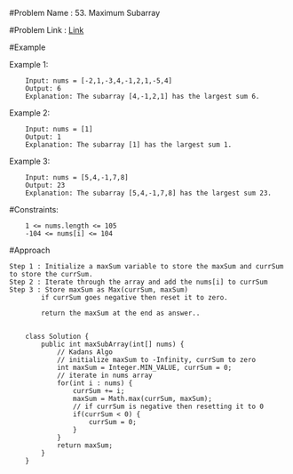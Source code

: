 #Problem Name : 53. Maximum Subarray

#Problem Link : [Link](https://leetcode.com/problems/maximum-subarray/)

#Example

Example 1:

		Input: nums = [-2,1,-3,4,-1,2,1,-5,4]
		Output: 6
		Explanation: The subarray [4,-1,2,1] has the largest sum 6.
		
Example 2:

		Input: nums = [1]
		Output: 1
		Explanation: The subarray [1] has the largest sum 1.
		
Example 3:

		Input: nums = [5,4,-1,7,8]
		Output: 23
		Explanation: The subarray [5,4,-1,7,8] has the largest sum 23.
	 
#Constraints:

		1 <= nums.length <= 105
		-104 <= nums[i] <= 104	
	
	
#Approach

	Step 1 : Initialize a maxSum variable to store the maxSum and currSum to store the currSum.
	Step 2 : Iterate through the array and add the nums[i] to currSum
	Step 3 : Store maxSum as Max(currSum, maxSum)
			if currSum goes negative then reset it to zero.
			
			return the maxSum at the end as answer..
			
			
		class Solution {
			public int maxSubArray(int[] nums) {
				// Kadans Algo
				// initialize maxSum to -Infinity, currSum to zero
				int maxSum = Integer.MIN_VALUE, currSum = 0;
				// iterate in nums array
				for(int i : nums) {
					currSum += i;
					maxSum = Math.max(currSum, maxSum);
					// if currSum is negative then resetting it to 0
					if(currSum < 0) {
						currSum = 0;
					}
				}
				return maxSum;
			}
		}